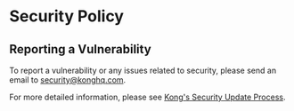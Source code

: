 # Security Policy

## Reporting a Vulnerability
To report  a vulnerability or any issues related to security, please send an
email to security@konghq.com.

For more detailed information, please see
[Kong's Security Update Process](https://docs.konghq.com/gateway-oss/latest/kong-security-update-process/#reporting-a-vulnerability).

